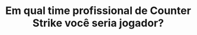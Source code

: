 ---
type: teste
title: Em qual time profissional de Counter Strike você seria jogador?
game: Counter Strike
image:
  name: Counter Strike
  src:  ../static/assets/images/counter-strike-teams.jpg

questions:
  -
    id: 173c8337-549c-4d20-a5b4-466e41b381df
    title: Qual o seu rifle favorito?
    options:
      -
        key: A
        text: M4
      -
        key: B
        text: Scar
      -
        key: C
        text: Famas
      -
        key: D
        text: AUG
  -
    id: 6d04d7f2-921a-42ed-b84f-d31cf307ae01
    title: Qual o seu tipo de jogo favorito?
    options:
      -
        key: A
        text: Normal
      -
        key: B
        text: Arena
      -
        key: C
        text: Criativo
      -
        key: D
        text: Parquinho
  -
    id: 8962ce58-75cd-446c-b067-e5d7a1d7f0c7
    title: Você se considera qual tipo de jogador?
    options:
      -
        key: A
        text: Safe
      -
        key: B
        text: Agressivo
result:
  statement:
    final: Você seria jogador pela equipe
    share: Eu seria jogador pela equipe %s! E você, em qual time profissional de Fortnite seria jogador?

  items:
    -
      id: 4fcfcde7-2f7c-455e-a3ed-4a5e19292e24
      title: mibr
      image:
        name: mibr
        src: ../static/assets/images/mibr.jpg
    -
      id: 09a5e925-0887-4b7c-811b-ade7dd097364
      title: Team oNe eSports
      image:
        name: Team oNe eSports
        src: ../static/assets/images/team-one-esports.png
    -
      id: 887c8ce9-a7e1-473a-b2dc-afc401bda6ea
      title: FURIA eSports
      image:
        name: FURIA eSports
        src: ../static/assets/images/furia-esports.png
    -
      id: 47160e60-5da6-48bd-ac71-304845c66b02
      title: INTZ
      image:
        name: INTZ
        src: ../static/assets/images/intz.png
---
